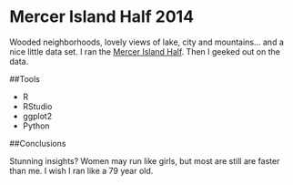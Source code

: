 Mercer Island Half 2014
=======================

Wooded neighborhoods, lovely views of lake, city and mountains... and a nice little data set. I ran the [Mercer Island Half](http://mercerislandhalf.com/). Then I geeked out on the data.


##Tools

 * R
 * RStudio
 * ggplot2
 * Python


##Conclusions

Stunning insights? Women may run like girls, but most are still are faster than me. I wish I ran like a 79 year old.
